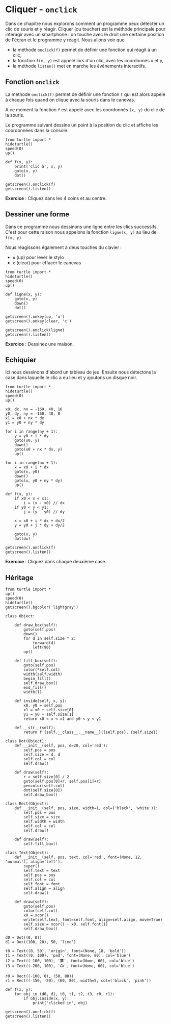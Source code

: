 # Cliquer - `onclick`

Dans ce chapitre nous explorons comment un programme peux détecter un clic de souris et y réagir.
Cliquer (ou toucher) est la méthode principale pour interagir avec un smartphone : on touche avec le droit une certaine position de l'écran et le programme y réagit. Nous allons voir que

- la méthode `onclick(f)` permet de définir une fonction qui réagit à un clic,
- la fonction `f(x, y)` est appelé lors d'un clic, avec les coordonnés x et y,
- la méthode `listen()` met en marche les événements interactifs.
 
## Fonction `onclick`

La méthode `onclick(f)` permet de définir une fonction `f` qui est alors appelé à chaque fois quand on clique avec la souris dans le canevas.

A ce moment la fonction `f` est appelé avec les coordonnés `(x, y)` du clic de la souris.

Le programme suivant dessine un point à la position du clic et affiche les coordonnées dans la console.

```{codeplay}
from turtle import *
hideturtle()
speed(0)
up()

def f(x, y):
    print('clic à', x, y)
    goto(x, y)
    dot()
    
getscreen().onclick(f)
getscreen().listen()
```

**Exercice** : Cliquez dans les 4 coins et au centre.

## Dessiner une forme

Dans ce programme nous dessinons une ligne entre les clics successifs. 
C'est pour cette raison nous appelons la fonction `ligne(x, y)` au lieu de `f(x, y)`.

Nous réagissons également à deus touches du clavier :

- `u` (up) pour lever le stylo
- `c` (clear) pour effacer le canevas

```{codeplay}
from turtle import *
hideturtle()
speed(0)
up()

def ligne(x, y):
    goto(x, y)
    down()
    dot()
    
getscreen().onkey(up, 'u')
getscreen().onkey(clear, 'c')
    
getscreen().onclick(ligne)
getscreen().listen()
```

**Exercice** : Dessinez une maison.

## Echiquier

Ici nous dessinons d'abord un tableau de jeu. Ensuite nous détectons la case dans laquelle le clic a eu lieu et y ajoutons un disque noir.

```{codeplay}
from turtle import *
hideturtle()
speed(0)
up()

x0, dx, nx = -160, 40, 10
y0, dy, ny = -160, 40, 8
x1 = x0 + nx * dx
y1 = y0 + ny * dy

for i in range(ny + 1):
    y = y0 + i * dy
    goto(x0, y)
    down()
    goto(x0 + nx * dx, y)
    up()
    
for i in range(nx + 1):
    x = x0 + i * dx
    goto(x, y0)
    down()
    goto(x, y0 + ny * dy)
    up()

def f(x, y):
    if x0 < x < x1:
        i = (x - x0) // dx
    if y0 < y < y1:
        j = (y - y0) // dy

    x = x0 + i * dx + dx/2
    y = y0 + j * dy + dy/2
    
    goto(x, y)
    dot(dx)
    
getscreen().onclick(f)
getscreen().listen()
```

**Exercice** : Cliquez dans chaque deuxième case.

## Héritage


```{codeplay}
from turtle import *
up()
speed(0)
hideturtle()
getscreen().bgcolor('lightgray')

class Object:
        
    def draw_box(self):
        goto(self.pos)
        down()
        for d in self.size * 2:
            forward(d)
            left(90)
        up()
        
    def fill_box(self):
        goto(self.pos)
        color(*self.col)
        width(self.width)
        begin_fill()
        self.draw_box()
        end_fill()
        width(1)

    def inside(self, x, y):
        x0, y0 = self.pos
        x1 = x0 + self.size[0]
        y1 = y0 + self.size[1]
        return x0 < x < x1 and y0 < y < y1
        
    def __str__(self):
        return f'{self.__class__.__name__}({self.pos}, {self.size})'

class Dot(Object):
    def __init__(self, pos, d=20, col='red'):
        self.pos = pos
        self.size = d, d
        self.col = col
        self.draw()
        
    def draw(self):
        r = self.size[0] / 2
        goto(self.pos[0]+r, self.pos[1]+r)
        pencolor(self.col)
        dot(self.size[0])
        self.draw_box()
    
class Rect(Object):
    def __init__(self, pos, size, width=1, col=('black', 'white')):
        self.pos = pos
        self.size = size
        self.width = width
        self.col = col
        self.draw()
        
    def draw(self):
        self.fill_box()        
             
class Text(Object):
    def __init__(self, pos, text, col='red', font=(None, 12, 'normal'), align='left'):
        super()
        self.text = text
        self.pos = pos
        self.col = col
        self.font = font
        self.align = align
        self.draw()
        
    def draw(self):
        goto(self.pos)
        color(self.col)
        x0 = xcor()
        write(self.text, font=self.font, align=self.align, move=True)
        self.size = xcor() - x0, self.font[1]
        self.draw_box()
        
d0 = Dot((0, 0))
d1 = Dot((100, 20), 50, 'lime')

t0 = Text((0, 50), 'origin', font=(None, 18, 'bold'))
t1 = Text((0, 100), 'pad', font=(None, 80), col='blue')
t2 = Text((-100, 100), '夢', font=(None, 60), col='blue')
t3 = Text((-200, 100), '📺', font=(None, 60), col='blue')

r0 = Rect((-100, 0), (50, 80))
r1 = Rect((-150, -20), (60, 80), width=5, col=('black', 'pink'))

def f(x, y):
    for obj in (d0, d1, t0, t1, t2, t3, r0, r1):
        if obj.inside(x, y):
            print('clicked in', obj)
    
getscreen().onclick(f)
getscreen().listen()
```

```{codeplay}
 
```

```{codeplay}
 
```